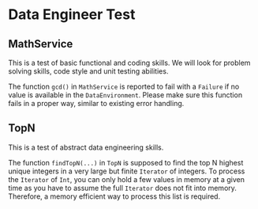 # Data Engineer Test

## MathService
This is a test of basic functional and coding skills. We will look for problem solving skills, code style and unit testing abilities.

The function `gcd()` in `MathService` is reported to fail with a `Failure` if no value is available in the `DataEnvironment`.
Please make sure this function fails in a proper way, similar to existing error handling.

## TopN
This is a test of abstract data engineering skills.

The function `findTopN(...)` in `TopN` is supposed to find the top N highest unique integers in a very large but finite `Iterator` of integers.
To process the `Iterator` of `Int`, you can only hold a few values in memory at a given time as you have to assume the full `Iterator`
does not fit into memory. Therefore, a memory efficient way to process this list is required.
